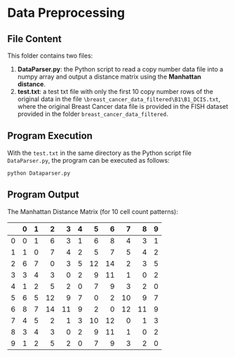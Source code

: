 <h1>Data Preprocessing</h1>

<h2>File Content</h2>
This folder contains two files:
<ol type="1">
  <li><strong>DataParser.py</strong>: the Python script to read a copy number data file into a numpy array and output a distance matrix using the <strong>Manhattan distance</strong>.</li>
  <li><strong>test.txt</strong>: a test txt file with only the first 10 copy number rows of the original data in the file 
  <code>\breast_cancer_data_filtered\B1\B1_DCIS.txt</code>, where the original Breast Cancer data file is provided in the
  FISH dataset provided in the folder <code>breast_cancer_data_filtered</code>. </li>
</ol>

<h2>Program Execution</h2>
With the <code>test.txt</code> in the same directory as the Python script file <code>DataParser.py</code>, the program can be
executed as follows:

<code align="center">python Dataparser.py</code>

<h2>Program Output</h2>
The Manhattan Distance Matrix (for 10 cell count patterns):
<table>
<thead>
<tr><th style="text-align: right;">  </th><th style="text-align: right;">  0</th><th style="text-align: right;">  1</th><th style="text-align: right;">  2</th><th style="text-align: right;">  3</th><th style="text-align: right;">  4</th><th style="text-align: right;">  5</th><th style="text-align: right;">  6</th><th style="text-align: right;">  7</th><th style="text-align: right;">  8</th><th style="text-align: right;">  9</th></tr>
</thead>
<tbody>
<tr><td style="text-align: right;"> 0</td><td style="text-align: right;">  0</td><td style="text-align: right;">  1</td><td style="text-align: right;">  6</td><td style="text-align: right;">  3</td><td style="text-align: right;">  1</td><td style="text-align: right;">  6</td><td style="text-align: right;">  8</td><td style="text-align: right;">  4</td><td style="text-align: right;">  3</td><td style="text-align: right;">  1</td></tr>
<tr><td style="text-align: right;"> 1</td><td style="text-align: right;">  1</td><td style="text-align: right;">  0</td><td style="text-align: right;">  7</td><td style="text-align: right;">  4</td><td style="text-align: right;">  2</td><td style="text-align: right;">  5</td><td style="text-align: right;">  7</td><td style="text-align: right;">  5</td><td style="text-align: right;">  4</td><td style="text-align: right;">  2</td></tr>
<tr><td style="text-align: right;"> 2</td><td style="text-align: right;">  6</td><td style="text-align: right;">  7</td><td style="text-align: right;">  0</td><td style="text-align: right;">  3</td><td style="text-align: right;">  5</td><td style="text-align: right;"> 12</td><td style="text-align: right;"> 14</td><td style="text-align: right;">  2</td><td style="text-align: right;">  3</td><td style="text-align: right;">  5</td></tr>
<tr><td style="text-align: right;"> 3</td><td style="text-align: right;">  3</td><td style="text-align: right;">  4</td><td style="text-align: right;">  3</td><td style="text-align: right;">  0</td><td style="text-align: right;">  2</td><td style="text-align: right;">  9</td><td style="text-align: right;"> 11</td><td style="text-align: right;">  1</td><td style="text-align: right;">  0</td><td style="text-align: right;">  2</td></tr>
<tr><td style="text-align: right;"> 4</td><td style="text-align: right;">  1</td><td style="text-align: right;">  2</td><td style="text-align: right;">  5</td><td style="text-align: right;">  2</td><td style="text-align: right;">  0</td><td style="text-align: right;">  7</td><td style="text-align: right;">  9</td><td style="text-align: right;">  3</td><td style="text-align: right;">  2</td><td style="text-align: right;">  0</td></tr>
<tr><td style="text-align: right;"> 5</td><td style="text-align: right;">  6</td><td style="text-align: right;">  5</td><td style="text-align: right;"> 12</td><td style="text-align: right;">  9</td><td style="text-align: right;">  7</td><td style="text-align: right;">  0</td><td style="text-align: right;">  2</td><td style="text-align: right;"> 10</td><td style="text-align: right;">  9</td><td style="text-align: right;">  7</td></tr>
<tr><td style="text-align: right;"> 6</td><td style="text-align: right;">  8</td><td style="text-align: right;">  7</td><td style="text-align: right;"> 14</td><td style="text-align: right;"> 11</td><td style="text-align: right;">  9</td><td style="text-align: right;">  2</td><td style="text-align: right;">  0</td><td style="text-align: right;"> 12</td><td style="text-align: right;"> 11</td><td style="text-align: right;">  9</td></tr>
<tr><td style="text-align: right;"> 7</td><td style="text-align: right;">  4</td><td style="text-align: right;">  5</td><td style="text-align: right;">  2</td><td style="text-align: right;">  1</td><td style="text-align: right;">  3</td><td style="text-align: right;"> 10</td><td style="text-align: right;"> 12</td><td style="text-align: right;">  0</td><td style="text-align: right;">  1</td><td style="text-align: right;">  3</td></tr>
<tr><td style="text-align: right;"> 8</td><td style="text-align: right;">  3</td><td style="text-align: right;">  4</td><td style="text-align: right;">  3</td><td style="text-align: right;">  0</td><td style="text-align: right;">  2</td><td style="text-align: right;">  9</td><td style="text-align: right;"> 11</td><td style="text-align: right;">  1</td><td style="text-align: right;">  0</td><td style="text-align: right;">  2</td></tr>
<tr><td style="text-align: right;"> 9</td><td style="text-align: right;">  1</td><td style="text-align: right;">  2</td><td style="text-align: right;">  5</td><td style="text-align: right;">  2</td><td style="text-align: right;">  0</td><td style="text-align: right;">  7</td><td style="text-align: right;">  9</td><td style="text-align: right;">  3</td><td style="text-align: right;">  2</td><td style="text-align: right;">  0</td></tr>
</tbody>
</table>
